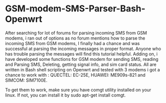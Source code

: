 # GSM-modem-SMS-Parser-Bash-Openwrt
After searching for lot of forums for parsing incoming SMS from GSM modems, i ran out of options as no forum mentions how to parse the incoming SMS from GSM modems, I finally had a chance and was successful at parsing the incoming messages in proper format. Anyone who has trouble parsing the messages will find this tutorial helpful. Adding on, i have developed some functions for GSM modem for sending SMS, reading and Parsing SMS, Deleting, getting signal info, and sim card status. All are written in Bash shell scripting on Openwrt and tested with 3 modems i got a chance to work with : QUECTEL: EC-25E, HUAWEI: ME909s-821 and SIMCOM: SIM7100E.

To get them to work, make sure you have comgt utility installed on your linux. If not, you can install it by sudo apt-get install comgt. 
